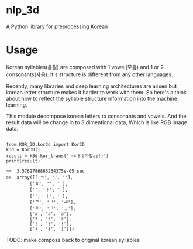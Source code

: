 # nlp_3d
A Python library for preprocessing Korean


# Usage
 Korean syllables(음절) are composed with 1 vowel(모음) and 1 or 2 consonants(자음). It's structure is different from any other languages.

 Recently, many libraries and deep learning architectures are arisen but korean letter structure makes it harder to work with them. So here's a think about how to reflect the syllable structure information into the machine learning.
 
 This module decompose korean letters to consonants and vowels. And the result data will be change in to 3 dimentional data, Which is like RGB image data.
 
<pre><code>
from KOR_3D.kor3d import Kor3D
k3d = Kor3D()
result = k3d.kor_trans('ㄱㅎㅏㅣ가힣az!)')
print(result)

>>  3.5762786865234375e-05 sec
>>  array([['ㄱ', '', ''],
         ['ㅎ', '', ''],
         ['', 'ㅏ', ''],
         ['', 'ㅣ', ''],
         ['ᄀ', 'ᅡ', 'ᆧ'],
         ['ᄒ', 'ᅵ', 'ᇂ'],
         ['a', 'a', 'a'],
         ['z', 'z', 'z'],
         ['!', '!', '!'],
         [')', ')', ')']])
</code></pre>

TODO: make compose back to original korean syllables
